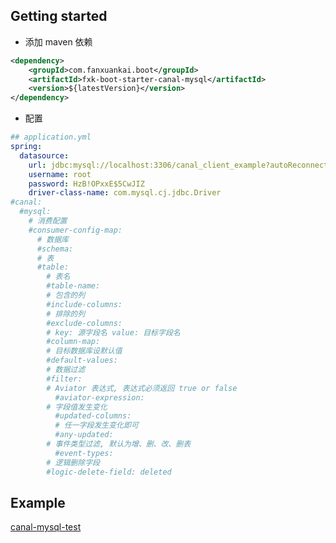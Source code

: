 ## Getting started

- 添加 maven 依赖
```xml
<dependency>
    <groupId>com.fanxuankai.boot</groupId>
    <artifactId>fxk-boot-starter-canal-mysql</artifactId>
    <version>${latestVersion}</version>
</dependency>
```
- 配置
```yml
## application.yml
spring:
  datasource:
    url: jdbc:mysql://localhost:3306/canal_client_example?autoReconnect=true&useUnicode=true&characterEncoding=utf8&zeroDateTimeBehavior=convertToNull&useSSL=false&serverTimezone=Asia/Shanghai
    username: root
    password: HzB!OPxxE$5CwJIZ
    driver-class-name: com.mysql.cj.jdbc.Driver
#canal:
  #mysql:
    # 消费配置
    #consumer-config-map:
      # 数据库
      #schema:
      # 表
      #table:
        # 表名
        #table-name:
        # 包含的列
        #include-columns:
        # 排除的列
        #exclude-columns:
        # key: 源字段名 value: 目标字段名
        #column-map:
        # 目标数据库设默认值
        #default-values:
        # 数据过滤
        #filter:
        # Aviator 表达式, 表达式必须返回 true or false
          #aviator-expression:
        # 字段值发生变化
          #updated-columns:
          # 任一字段发生变化即可
          #any-updated:
        # 事件类型过滤, 默认为增、删、改、删表
          #event-types:
        # 逻辑删除字段
        #logic-delete-field: deleted
```

## Example
[canal-mysql-test](https://github.com/fanxuankai/fxk-boot/tree/main/fxk-boot-canal/fxk-boot-test-canal/fxk-boot-test-canal-mysql)